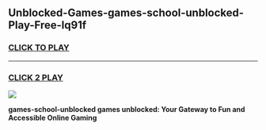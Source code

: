 
## Unblocked-Games-games-school-unblocked-Play-Free-lq91f
<h3>
<a href="https://premium76.site?title=games-school-unblocked&ref=18A1">CLICK TO PLAY</a></h3>
<hr>

<h3>
<a href="https://premium76.site?title=games-school-unblocked&ref=18A1">CLICK 2 PLAY</a>
  
</h3>

<a href="https://premium76.site?title=games-school-unblocked&ref=18A1"><img src="https://clearcache.store/games.png"></a>


**games-school-unblocked games unblocked: Your Gateway to Fun and Accessible Online Gaming**

